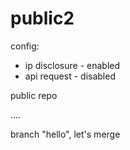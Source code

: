 # public2


config:

- ip disclosure - enabled
- api request   - disabled

public repo

....


branch "hello", let's merge
